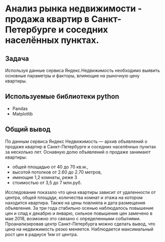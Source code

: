 # Анализ рынка недвижимости - продажа квартир в Санкт-Петербурге и соседних населённых пунктах.
## Задача
Используя данные сервиса Яндекс.Недвижимость необходимо выявить основные параметры и факторы, влияющие на рыночную цену квартиры.
## Используемые библиотеки python
- Pandas
- Matplotlib
## Общий вывод
По данным сервиса Яндекc Недвижимость — архив объявлений о продаже квартир в Санкт-Петербурге и соседних населённых пунктах за несколько лет. Оснавную долю объявлений о продаже занимают квартиры:
 - общей площадью от 40 до 70 кв.м.,
 - высотой потолков от 2.60 до 2.70 метров,
 - имеющие 1,2 комнаты, реже 3
 - стоимостью от 3,5 до 7 млн.руб.
   
Исследование показало что цена квартиры зависит от удаленности от центра, общей площади, количества комнат и этажа на котором находится квартира. Также на цены повлияла и дата размещения объявления. За три года стабильно осенью наблюдалось повышение цен и спад к декабрю и январю, сильное повышение цен замечено в мае 2018, возможно это связано с определенными событиями. Проанализировав центр Санкт-Петербурга можно сделать вывод, что цена на недвижимость резко меняется. Наблюдается максимальный рост цен в радиусе 1км от центра.
